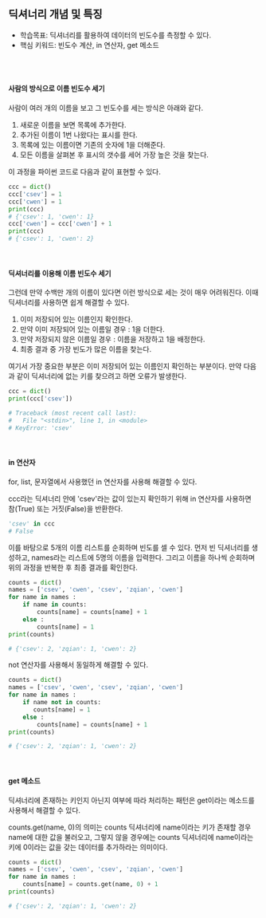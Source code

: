 ## 딕셔너리 개념 및 특징

- 학습목표: 딕셔너리를 활용하여 데이터의 빈도수를 측정할 수 있다.
- 핵심 키워드: 빈도수 계산, in 연산자, get 메소드

<br></br>

#### 사람의 방식으로 이름 빈도수 세기

사람이 여러 개의 이름을 보고 그 빈도수를 세는 방식은 아래와 같다.

1) 새로운 이름을 보면 목록에 추가한다.
2) 추가된 이름이 1번 나왔다는 표시를 한다.
3) 목록에 있는 이름이면 기존의 숫자에 1을 더해준다.
4) 모든 이름을 살펴본 후 표시의 갯수를 세어 가장 높은 것을 찾는다.

이 과정을 파이썬 코드로 다음과 같이 표현할 수 있다.

```python
ccc = dict()
ccc['csev'] = 1
ccc['cwen'] = 1
print(ccc)
# {'csev': 1, 'cwen': 1}
ccc['cwen'] = ccc['cwen'] + 1
print(ccc)
# {'csev': 1, 'cwen': 2}
```

<br/>

#### 딕셔너리를 이용해 이름 빈도수 세기

그런데 만약 수백만 개의 이름이 있다면 이런 방식으로 세는 것이 매우 어려워진다.
이때 딕셔너리를 사용하면 쉽게 해결할 수 있다.

1) 이미 저장되어 있는 이름인지 확인한다.
2) 만약 이미 저장되어 있는 이름일 경우 : 1을 더한다.
3) 만약 저장되지 않은 이름일 경우 : 이름을 저장하고 1을 배정한다.
4) 최종 결과 중 가장 빈도가 많은 이름을 찾는다.

여기서 가장 중요한 부분은 이미 저장되어 있는 이름인지 확인하는 부분이다.
만약 다음과 같이 딕셔너리에 없는 키를 찾으려고 하면 오류가 발생한다.

```python
ccc = dict()
print(ccc['csev'])

# Traceback (most recent call last):
#   File "<stdin>", line 1, in <module>
# KeyError: 'csev'
```

<br/>

#### in 연산자

for, list, 문자열에서 사용했던 in 연산자를 사용해 해결할 수 있다.

ccc라는 딕셔너리 안에 'csev'라는 값이 있는지 확인하기 위해 in 연산자를 사용하면 참(True) 또는 거짓(False)을 반환한다.

```python
'csev' in ccc
# False
```

이를 바탕으로 5개의 이름 리스트를 순회하며 빈도를 셀 수 있다. 먼저 빈 딕셔너리를 생성하고, names라는 리스트에 5명의 이름을 입력한다. 그리고 이름을 하나씩 순회하며 위의 과정을 반복한 후 최종 결과를 확인한다.

```python
counts = dict()
names = ['csev', 'cwen', 'csev', 'zqian', 'cwen']
for name in names :
    if name in counts: 
        counts[name] = counts[name] + 1
    else :
        counts[name] = 1
print(counts)

# {'csev': 2, 'zqian': 1, 'cwen': 2}
```

not 연산자를 사용해서 동일하게 해결할 수 있다.

```python
counts = dict()
names = ['csev', 'cwen', 'csev', 'zqian', 'cwen']
for name in names :
    if name not in counts: 
       counts[name] = 1
    else :
        counts[name] = counts[name] + 1
print(counts)

# {'csev': 2, 'zqian': 1, 'cwen': 2}
```

<br/>

#### get 메소드

딕셔너리에 존재하는 키인지 아닌지 여부에 따라 처리하는 패턴은 get이라는 메소드를 사용해서 해결할 수 있다.

counts.get(name, 0)의 의미는 counts 딕셔너리에 name이라는 키가 존재할 경우 name에 대한 값을 불러오고,
그렇지 않을 경우에는 counts 딕셔너리에 name이라는 키에 0이라는 값을 갖는 데이터를 추가하라는 의미이다.

```python
counts = dict()
names = ['csev', 'cwen', 'csev', 'zqian', 'cwen']
for name in names :
    counts[name] = counts.get(name, 0) + 1
print(counts)

# {'csev': 2, 'zqian': 1, 'cwen': 2}
```

<br/>